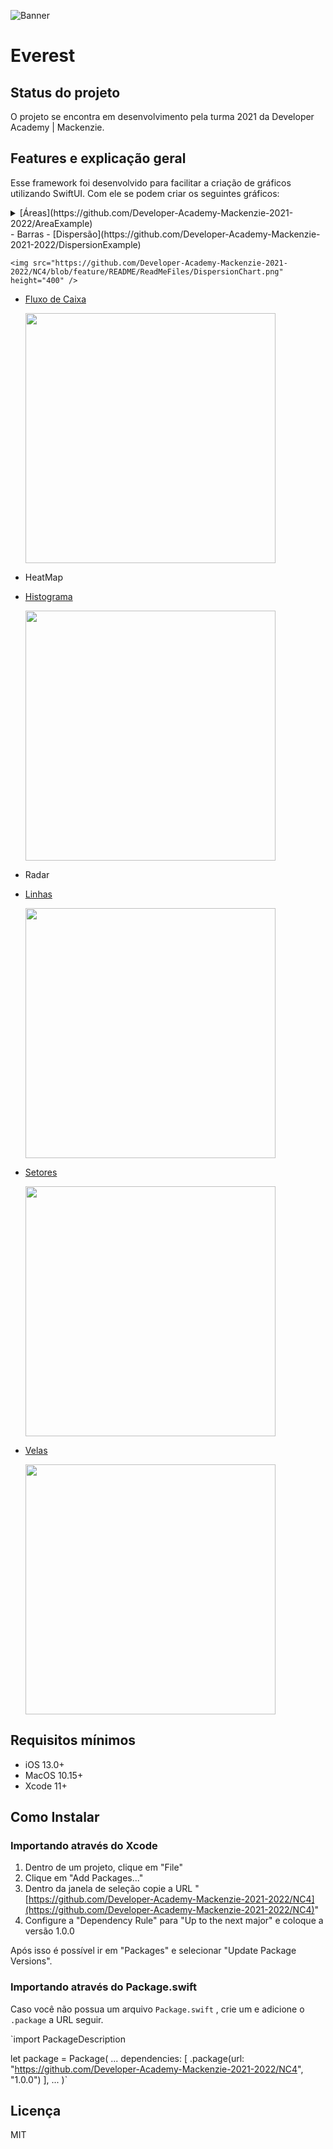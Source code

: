 ![Banner](https://github.com/Developer-Academy-Mackenzie-2021-2022/NC4/blob/feature/README/ReadMeFiles/Banner.png)

# Everest

## Status do projeto

O projeto se encontra em desenvolvimento pela turma 2021 da Developer Academy | Mackenzie.

## Features e explicação geral

Esse framework foi desenvolvido para facilitar a criação de gráficos utilizando SwiftUI. Com ele se podem criar os seguintes gráficos:

<details> <summary> [Áreas](https://github.com/Developer-Academy-Mackenzie-2021-2022/AreaExample) </summary>
    
    <img src="https://github.com/Developer-Academy-Mackenzie-2021-2022/NC4/blob/feature/README/ReadMeFiles/AreaChart.png" height="400" />
</details>
- Barras
- [Dispersão](https://github.com/Developer-Academy-Mackenzie-2021-2022/DispersionExample)
    
    <img src="https://github.com/Developer-Academy-Mackenzie-2021-2022/NC4/blob/feature/README/ReadMeFiles/DispersionChart.png" height="400" />
    
- [Fluxo de Caixa](https://github.com/Developer-Academy-Mackenzie-2021-2022/CashFlowExample)

    <img src="https://github.com/Developer-Academy-Mackenzie-2021-2022/NC4/blob/feature/README/ReadMeFiles/CashFlowChart.png" height="400" />

- HeatMap
- [Histograma](https://github.com/Developer-Academy-Mackenzie-2021-2022/HistogramExample)

    <img src="https://github.com/Developer-Academy-Mackenzie-2021-2022/NC4/blob/feature/README/ReadMeFiles/HistogramChart.png" height="400" />

- Radar
- [Linhas](https://github.com/Developer-Academy-Mackenzie-2021-2022/LinesExample)
        
    <img src="https://github.com/Developer-Academy-Mackenzie-2021-2022/NC4/blob/feature/README/ReadMeFiles/LineChart.png" height="400" />
    
- [Setores](https://github.com/Developer-Academy-Mackenzie-2021-2022/SectorExample)
    
    <img src="https://github.com/Developer-Academy-Mackenzie-2021-2022/NC4/blob/feature/README/ReadMeFiles/SectorChart.png" height="400" />
    
- [Velas](https://github.com/Developer-Academy-Mackenzie-2021-2022/CandleSticksExample)
    
    <img src="https://github.com/Developer-Academy-Mackenzie-2021-2022/NC4/blob/feature/README/ReadMeFiles/CandleChart.png" height="400" />
    

## Requisitos mínimos

- iOS 13.0+
- MacOS 10.15+
- Xcode 11+

## Como Instalar

### Importando através do Xcode

1. Dentro de um projeto, clique em "File"
2. Clique em "Add Packages..."
3. Dentro da janela de seleção copie a URL "[https://github.com/Developer-Academy-Mackenzie-2021-2022/NC4](https://github.com/Developer-Academy-Mackenzie-2021-2022/NC4)"
4. Configure a "Dependency Rule" para "Up to the next major" e coloque a versão 1.0.0

Após isso é possível ir em "Packages" e selecionar "Update Package Versions".

### Importando através do Package.swift

Caso você não possua um arquivo `Package.swift` , crie um e adicione o `.package` a URL seguir.

`import PackageDescription

let package = Package(
    ...
    dependencies: [
        .package(url: "https://github.com/Developer-Academy-Mackenzie-2021-2022/NC4", "1.0.0")
    ],
    ...
)`

## Licença

MIT
